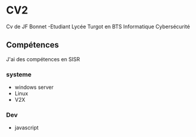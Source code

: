 # CV2
Cv de JF Bonnet -Etudiant Lycée Turgot en BTS Informatique Cybersécurité
## Compétences
J'ai des compétences en SISR
### systeme
- windows server
- Linux
- V2X
### Dev
- javascript
